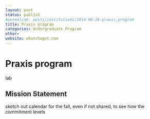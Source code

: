 ```yaml
---
layout: post
status: publish
#permalink: posts/institutions/2014-06-26-praxis_program
title: Praxis program
categories: Undergraduate Program
other: 
website: whatchagot.com
---
```

# Praxis program

  lab

## Mission Statement

  
sketch out calendar for the fall, even if not shared, to see how the commitment levels 
 
    
     

  
